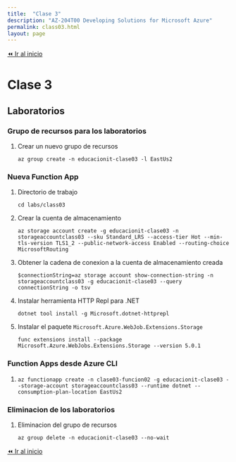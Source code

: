 ```yaml
---
title:  "Clase 3"
description: "AZ-204T00 Developing Solutions for Microsoft Azure"
permalink: class03.html
layout: page
---
```


[⏪ Ir al inicio](../index.md)

# Clase 3

## Laboratorios

### Grupo de recursos para los laboratorios

1. Crear un nuevo grupo de recursos
    ```pwsh
    az group create -n educacionit-clase03 -l EastUs2
    ```

### Nueva Function App

1. Directorio de trabajo
    ```pwsh
    cd labs/class03
    ```
1. Crear la cuenta de almacenamiento
    ```pwsh
    az storage account create -g educacionit-clase03 -n storageaccountclass03 --sku Standard_LRS --access-tier Hot --min-tls-version TLS1_2 --public-network-access Enabled --routing-choice MicrosoftRouting
    ```
1. Obtener la cadena de conexion a la cuenta de almacenamiento creada
    ```pwsh
    $connectionString=az storage account show-connection-string -n storageaccountclass03 -g educacionit-clase03 --query connectionString -o tsv
    ```
1. Instalar herramienta HTTP Repl para .NET
    ```pwsh
    dotnet tool install -g Microsoft.dotnet-httprepl
    ```
1. Instalar el paquete `Microsoft.Azure.WebJob.Extensions.Storage`
    ```pwsh
    func extensions install --package Microsoft.Azure.WebJobs.Extensions.Storage --version 5.0.1
    ```

### Function Apps desde Azure CLI

1. 
    ```pwsh
    az functionapp create -n clase03-funcion02 -g educacionit-clase03 --storage-account storageaccountclass03 --runtime dotnet --consumption-plan-location EastUs2
    ```

### Eliminacion de los laboratorios

1. Eliminacion del grupo de recursos
    ```pwsh
    az group delete -n educacionit-clase03 --no-wait
    ```

[⏪ Ir al inicio](../index.md)